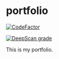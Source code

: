 # portfolio

[![CodeFactor](https://www.codefactor.io/repository/github/yashsehgal/portfolio/badge/master)](https://www.codefactor.io/repository/github/yashsehgal/portfolio/overview/master)

[![DeepScan grade](https://deepscan.io/api/teams/11187/projects/14109/branches/253649/badge/grade.svg)](https://deepscan.io/dashboard#view=project&tid=11187&pid=14109&bid=253649)

This is my portfolio.
